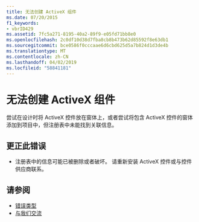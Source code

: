 ```yaml
---
title: 无法创建 ActiveX 组件
ms.date: 07/20/2015
f1_keywords:
- vbrID429
ms.assetid: 7fc5a271-8195-40a2-89f9-e05fd71bb8e0
ms.openlocfilehash: 2c0df10d38d7fba8cb8b473b62d85592f8e63db1
ms.sourcegitcommit: bce0586f0cccaae6d6cbd625d5a7b824d1d3de4b
ms.translationtype: MT
ms.contentlocale: zh-CN
ms.lasthandoff: 04/02/2019
ms.locfileid: "58841181"
---
```

# <a name="cannot-create-activex-component"></a>无法创建 ActiveX 组件
尝试在设计时将 ActiveX 控件放在窗体上，或者尝试将包含 ActiveX 控件的窗体添加到项目中，但注册表中未能找到关联信息。  
  
## <a name="to-correct-this-error"></a>更正此错误  
  
-   注册表中的信息可能已被删除或者破坏。 请重新安装 ActiveX 控件或与控件供应商联系。  
  
## <a name="see-also"></a>请参阅

- [错误类型](../../../visual-basic/programming-guide/language-features/error-types.md)
- [与我们交流](/visualstudio/ide/talk-to-us)
